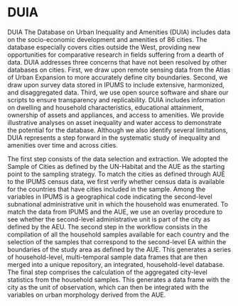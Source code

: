 # DUIA
DUIA
The Database on Urban Inequality and Amenities (DUIA) includes data on the socio-economic development and amenities of 86 cities. The database especially covers cities outside the West, providing new opportunities for comparative research in fields suffering from a dearth of data. DUIA addresses three concerns that have not been resolved by other databases on cities. First, we draw upon remote sensing data from the Atlas of Urban Expansion to more accurately define city boundaries. Second, we draw upon survey data stored in IPUMS to include extensive, harmonized, and disaggregated data. Third, we use open source software and share our scripts to ensure transparency and replicability. DUIA includes information on dwelling and household characteristics, educational attainment, ownership of assets and appliances, and access to amenities. We provide illustrative analyses on asset inequality and water access to demonstrate the potential for the database. Although we also identify several limitations, DUIA represents a step forward in the systematic study of inequality and amenities over time and across cities.



The first step consists of the data selection and extraction. We adopted the Sample of Cities as defined by the UN-Habitat and the AUE as the starting point to the sampling strategy. To match the cities as defined through AUE to the IPUMS census data, we first verify whether census data is available for the countries that have cities included in the sample. Among the variables in IPUMS is a geographical code indicating the second-level subnational administrative unit in which the household was enumerated. To match the data from IPUMS and the AUE, we use an overlay procedure to see whether the second-level administrative unit is part of the city as defined by the AEU.
The second step in the workflow consists in the compilation of all the household samples available for each country and the selection of the samples that correspond to the second-level EA within the boundaries of the study area as defined by the AUE. This generates a series of household-level, multi-temporal sample data frames that are then merged into a unique repository, an integrated, household-level database.
The final step comprises the calculation of the aggregated city-level statistics from the household samples. This generates a data frame with the city as the unit of observation, which can then be integrated with the variables on urban morphology derived from the AUE.
